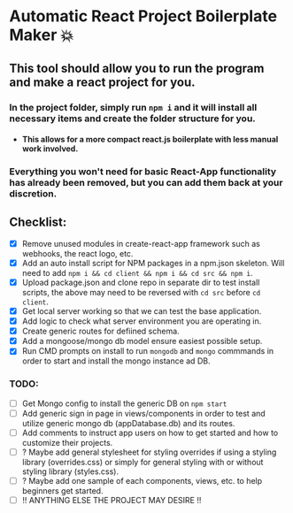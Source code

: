 # Automatic React Project Boilerplate Maker :boom:

## This tool should allow you to run the program and make a react project for you. 

### In the project folder, simply run ```npm i``` and it will install all necessary items and create the folder structure for you.
- #### This allows for a more compact react.js boilerplate with less manual work involved.
### Everything you won't need for basic React-App functionality has already been removed, but you can add them back at your discretion.

## Checklist:
- [x] Remove unused modules in create-react-app framework such as webhooks, the react logo, etc.
- [x] Add an auto install script for NPM packages in a npm.json skeleton. Will need to add ``npm i && cd client && npm i && cd src && npm i``.
- [x] Upload package.json and clone repo in separate dir to test install scripts, the above may need to be reversed with ``cd src`` before ``cd client``.
- [x] Get local server working so that we can test the base application. 
- [x] Add logic to check what server environment you are operating in.
- [x] Create generic routes for defiined schema.
- [x] Add a mongoose/mongo db model ensure easiest possible setup.
- [x] Run CMD prompts on install to run ```mongodb``` and ```mongo``` commmands in order to start and install the mongo instance ad DB.
### TODO: 
- [ ] Get Mongo config to install the generic DB on ```npm start```
- [ ] Add generic sign in page in views/components in order to test and utilize generic mongo db (appDatabase.db) and its routes.
- [ ] Add comments to instruct app users on how to get started and how to customize their projects.
- [ ] ? Maybe add general stylesheet for styling overrides if using a styling library (overrides.css) or simply for general styling with or without styling library (styles.css).
- [ ] ? Maybe add one sample of each components, views, etc. to help beginners get started.
- [ ] !! ANYTHING ELSE THE PROJECT MAY DESIRE !! 